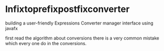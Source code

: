 # Infixtoprefixpostfixconverter
building a user-friendly Expressions Converter manager interface using javafx 

first read the algorithm about conversions there is a very common mistake which every one do in the conversions.
